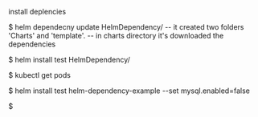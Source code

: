 

install deplencies

$ helm dependecny update HelmDependency/
-- it created two folders 'Charts' and 'template'.
-- in charts directory it's downloaded the dependencies

$ helm install test HelmDependency/

$ kubectl get pods

$ helm install test helm-dependency-example --set mysql.enabled=false

$